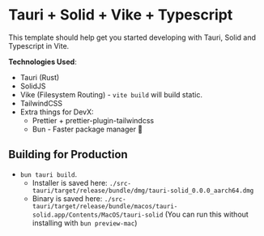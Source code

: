 # Tauri + Solid + Vike + Typescript

This template should help get you started developing with Tauri, Solid and Typescript in Vite.

**Technologies Used**:

- Tauri (Rust)
- SolidJS
- Vike (Filesystem Routing) - `vite build` will build static.
- TailwindCSS
- Extra things for DevX:
  - Prettier + prettier-plugin-tailwindcss
  - Bun - Faster package manager 🥳

## Building for Production

- `bun tauri build`.
  - Installer is saved here: `./src-tauri/target/release/bundle/dmg/tauri-solid_0.0.0_aarch64.dmg`
  - Binary is saved here: `./src-tauri/target/release/bundle/macos/tauri-solid.app/Contents/MacOS/tauri-solid` (You can run this without installing with `bun preview-mac`)
